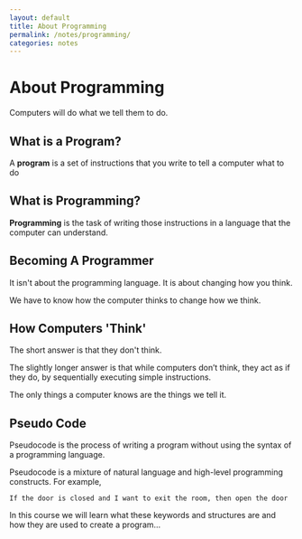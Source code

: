 ```yaml
---
layout: default
title: About Programming
permalink: /notes/programming/
categories: notes
---
```


About Programming
=================


Computers will do what we tell them to do.


What is a Program?
------------------

A __program__ is a set of instructions that you write to tell a computer what to do


What is Programming?
--------------------

__Programming__ is the task of writing those instructions in a language that the computer can understand.


Becoming A Programmer
---------------------

It isn't about the programming language. It is about changing how you think.

We have to know how the computer thinks to change how we think.


How Computers 'Think'
---------------------

The short answer is that they don't think.

The slightly longer answer is that while computers don’t think, they act as if they do, by sequentially executing simple instructions.

The only things a computer knows are the things we tell it.


Pseudo Code
-----------

Pseudocode is the process of writing a program without using the syntax of a programming language.

Pseudocode is a mixture of natural language and high-level programming constructs. For example,

	If the door is closed and I want to exit the room, then open the door

In this course we will learn what these keywords and structures are and how they are used to create a program...